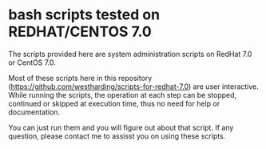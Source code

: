 # bash scripts tested on REDHAT/CENTOS 7.0

The scripts provided here are system administration scripts on RedHat 7.0 or CentOS 7.0.

Most of these scripts here in this repository (https://github.com/westharding/scripts-for-redhat-7.0) are user interactive. 
While running the scripts, the operation at each step can be stopped, continued or skipped at execution time, thus no need for help or documentation. 

You can just run them and you will figure out about that script.
If any question, please contact me to assisst you on using these scripts.
